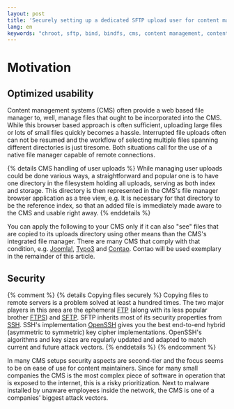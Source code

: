 ```yaml
---
layout: post
title: 'Securely setting up a dedicated SFTP upload user for content management systems'
lang: en
keywords: "chroot, sftp, bind, bindfs, cms, content management, content management system, upload, user"
---
```


# Motivation

## Optimized usability

Content management systems (CMS) often provide a web based file manager to,
well, manage files that ought to be incorporated into the CMS. While this
browser based approach is often sufficient, uploading large files or lots of
small files quickly becomes a hassle. Interrupted file uploads often can not
be resumed and the workflow of selecting multiple files spanning different
directories is just tiresome. Both situations call for the use of a native
file manager capable of remote connections.

{% details CMS handling of user uploads %}
While managing user uploads could be done various ways, a straightforward and
popular one is to have one directory in the filesystem
holding all uploads, serving as both index and storage. This directory is then
represented in the CMS's file manager browser application as a tree view, e.g.
It is necessary for that directory to be the reference index, so that an added
file is immediately made aware to the CMS and usable right away.
{% enddetails %}

You can apply the following to your CMS only if it can also "see" files that
are copied to its uploads directory using other means than the CMS's
integrated file manager. There are many CMS that comply with that condition,
e.g. [Joomla!](https://www.joomla.org/), [Typo3](https://typo3.org/) and
[Contao](https://contao.org/). Contao will be used exemplary in the remainder of
this article.

## Security

{% comment %}
{% details Copying files securely %}
Copying files to remote servers is a problem solved at least a hundred times.
The two major players in this area are the ephemeral
[FTP](https://en.wikipedia.org/wiki/File_Transfer_Protocol) (along with its
less popular brother [FTPS](https://en.wikipedia.org/wiki/FTPS)) and
[SFTP](https://en.wikipedia.org/wiki/SSH_File_Transfer_Protocol).
SFTP inherits most of its security properties from
[SSH](https://en.wikipedia.org/wiki/Secure_Shell). SSH's implementation
[OpenSSH](http://www.openssh.com/) gives you the best
end-to-end hybrid (asymmetric to symmetric) key cipher implementations. 
OpenSSH's algorithms and key sizes are regularly updated and adapted to match
current and future attack vectors. 
{% enddetails %}
{% endcomment %}

In many CMS setups security aspects are second-tier and the focus seems to
be on ease of use for content maintainers. Since for many small
companies the CMS is the most complex piece of software in operation that
is exposed to the internet, this is a risky prioritization. Next to malware
installed by unaware employees inside the network, the CMS is one of a
companies' biggest attack vectors.
